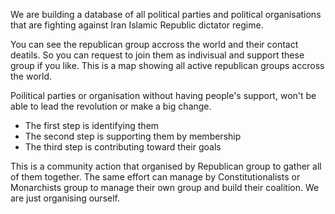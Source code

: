 We are building a database of all political parties and political organisations that are fighting against Iran Islamic Republic dictator regime.

You can see the republican group accross the world and their contact deatils. So you can request to join them as indivisual and support these group if you like. 
This is a map showing all active republican groups accross the world.

Poilitical parties or organisation without having people's support, won't be able to lead the revolution or make a big change.

- The first step is identifying them
- The second step is supporting them by membership
- The third step is contributing toward their goals
  
This is a community action that organised by Republican group to gather all of them together.
The same effort can manage by Constitutionalists or Monarchists group to manage their own group and build their coalition.
We are just organising ourself.
